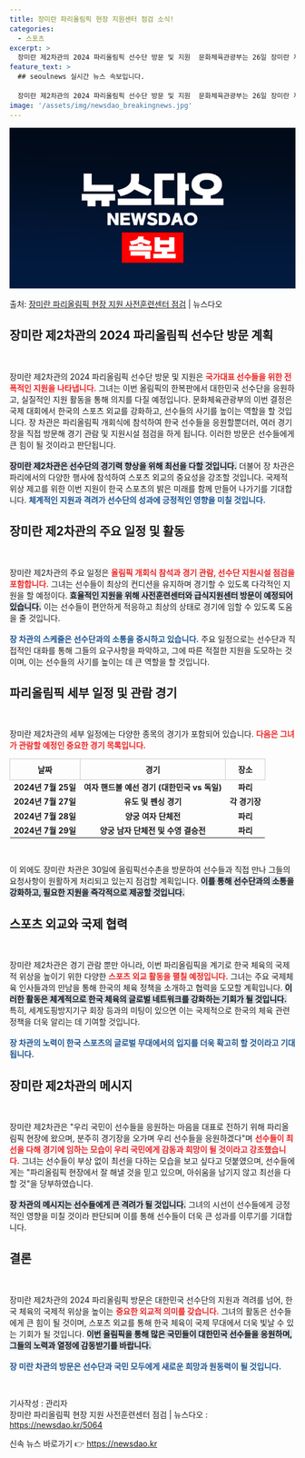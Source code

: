```yaml
---
title: 장미란 파리올림픽 현장 지원센터 점검 소식!
categories:
  - 스포츠
excerpt: >
  장미란 제2차관의 2024 파리올림픽 선수단 방문 및 지원  문화체육관광부는 26일 장미란 제2차관이 ‘20…
feature_text: >
  ## seoulnews 실시간 뉴스 속보입니다.

  장미란 제2차관의 2024 파리올림픽 선수단 방문 및 지원  문화체육관광부는 26일 장미란 제2차관이 ‘20…
image: '/assets/img/newsdao_breakingnews.jpg'
---
```


![뉴스다오 속보](/assets/img/newsdao_breakingnews.jpg)

<p>출처: <a href="https://newsdao.kr/5064" rel="dofollow">장미란 파리올림픽 현장 지원 사전훈련센터 점검</a> | 뉴스다오</p>

<h2 data-ke-size="size26">장미란 제2차관의 2024 파리올림픽 선수단 방문 계획</h2>

<p data-ke-size="size16">&nbsp;</p>

장미란 제2차관의 2024 파리올림픽 선수단 방문 및 지원은 <b><span style="color: #ee2323;">국가대표 선수들을 위한 전폭적인 지원을 나타냅니다.</span></b> 그녀는 이번 올림픽의 한복판에서 대한민국 선수단을 응원하고, 실질적인 지원 활동을 통해 의지를 다질 예정입니다. 문화체육관광부의 이번 결정은 국제 대회에서 한국의 스포츠 외교를 강화하고, 선수들의 사기를 높이는 역할을 할 것입니다. 장 차관은 파리올림픽 개회식에 참석하여 한국 선수들을 응원할뿐더러, 여러 경기장을 직접 방문해 경기 관람 및 지원시설 점검을 하게 됩니다. 이러한 방문은 선수들에게 큰 힘이 될 것이라고 판단됩니다.<br><br> <b><span style="background-color: #21538527;">장미란 제2차관은 선수단의 경기력 향상을 위해 최선을 다할 것입니다.</span></b> 더불어 장 차관은 파리에서의 다양한 행사에 참석하여 스포츠 외교의 중요성을 강조할 것입니다. 국제적 위상 제고를 위한 이번 지원이 한국 스포츠의 밝은 미래를 함께 만들어 나가기를 기대합니다. <b><span style="color: #1a5490;">체계적인 지원과 격려가 선수단의 성과에 긍정적인 영향을 미칠 것입니다.</span></b>

<h2 data-ke-size="size26">장미란 제2차관의 주요 일정 및 활동</h2>

<p data-ke-size="size16">&nbsp;</p>

장미란 제2차관의 주요 일정은 <b><span style="color: #ee2323;">올림픽 개회식 참석과 경기 관람, 선수단 지원시설 점검을 포함합니다.</span></b> 그녀는 선수들이 최상의 컨디션을 유지하며 경기할 수 있도록 다각적인 지원을 할 예정이다. <b><span style="background-color: #21538527;">효율적인 지원을 위해 사전훈련센터와 급식지원센터 방문이 예정되어 있습니다.</span></b> 이는 선수들이 편안하게 적응하고 최상의 상태로 경기에 임할 수 있도록 도움을 줄 것입니다.<br><br> <b><span style="color: #1a5490;">장 차관의 스케줄은 선수단과의 소통을 중시하고 있습니다.</span></b> 주요 일정으로는 선수단과 직접적인 대화를 통해 그들의 요구사항을 파악하고, 그에 따른 적절한 지원을 도모하는 것이며, 이는 선수들의 사기를 높이는 데 큰 역할을 할 것입니다.

<h2 data-ke-size="size26">파리올림픽 세부 일정 및 관람 경기</h2>

<p data-ke-size="size16">&nbsp;</p>

장미란 제2차관의 세부 일정에는 다양한 종목의 경기가 포함되어 있습니다. <b><span style="color: #ee2323;">다음은 그녀가 관람할 예정인 중요한 경기 목록입니다.</span></b> 

<table style="width: 100%; border-collapse: collapse;">
  <tr>
    <th style="border: 1px solid #ccc; padding: 8px;">날짜</th>
    <th style="border: 1px solid #ccc; padding: 8px;">경기</th>
    <th style="border: 1px solid #ccc; padding: 8px;">장소</th>
  </tr>
  <tr>
    <td style="text-align: center; height: 17px;"><b>2024년 7월 25일</b></td>
    <td style="text-align: center; height: 17px;"><b>여자 핸드볼 예선 경기 (대한민국 vs 독일)</b></td>
    <td style="text-align: center; height: 17px;"><b>파리</b></td>
  </tr>
  <tr>
    <td style="text-align: center; height: 17px;"><b>2024년 7월 27일</b></td>
    <td style="text-align: center; height: 17px;"><b>유도 및 펜싱 경기</b></td>
    <td style="text-align: center; height: 17px;"><b>각 경기장</b></td>
  </tr>
  <tr>
    <td style="text-align: center; height: 17px;"><b>2024년 7월 28일</b></td>
    <td style="text-align: center; height: 17px;"><b>양궁 여자 단체전</b></td>
    <td style="text-align: center; height: 17px;"><b>파리</b></td>
  </tr>
  <tr>
    <td style="text-align: center; height: 17px;"><b>2024년 7월 29일</b></td>
    <td style="text-align: center; height: 17px;"><b>양궁 남자 단체전 및 수영 결승전</b></td>
    <td style="text-align: center; height: 17px;"><b>파리</b></td>
  </tr>
</table>

<p data-ke-size="size16">&nbsp;</p>

이 외에도 장미란 차관은 30일에 올림픽선수촌을 방문하여 선수들과 직접 만나 그들의 요청사항이 원활하게 처리되고 있는지 점검할 계획입니다. <b><span style="background-color: #21538527;">이를 통해 선수단과의 소통을 강화하고, 필요한 지원을 즉각적으로 제공할 것입니다.</span></b> 

<h2 data-ke-size="size26">스포츠 외교와 국제 협력</h2>

<p data-ke-size="size16">&nbsp;</p>

장미란 제2차관은 경기 관람 뿐만 아니라, 이번 파리올림픽을 계기로 한국 체육의 국제적 위상을 높이기 위한 다양한 <b><span style="color: #ee2323;">스포츠 외교 활동을 펼칠 예정입니다.</span></b> 그녀는 주요 국제체육 인사들과의 만남을 통해 한국의 체육 정책을 소개하고 협력을 도모할 계획입니다. <b><span style="background-color: #21538527;">이러한 활동은 체계적으로 한국 체육의 글로벌 네트워크를 강화하는 기회가 될 것입니다.</span></b> 특히, 세계도핑방지기구 회장 등과의 미팅이 있으면 이는 국제적으로 한국의 체육 관련 정책을 더욱 알리는 데 기여할 것입니다.<br><br> <b><span style="color: #1a5490;">장 차관의 노력이 한국 스포츠의 글로벌 무대에서의 입지를 더욱 확고히 할 것이라고 기대됩니다.</span></b> 

<h2 data-ke-size="size26">장미란 제2차관의 메시지</h2>

<p data-ke-size="size16">&nbsp;</p>

장미란 제2차관은 "우리 국민이 선수들을 응원하는 마음을 대표로 전하기 위해 파리올림픽 현장에 왔으며, 분주히 경기장을 오가며 우리 선수들을 응원하겠다"며 <b><span style="color: #ee2323;">선수들이 최선을 다해 경기에 임하는 모습이 우리 국민에게 감동과 희망이 될 것이라고 강조했습니다.</span></b> 그녀는 선수들이 부상 없이 최선을 다하는 모습을 보고 싶다고 덧붙였으며, 선수들에게는 "파리올림픽 현장에서 잘 해낼 것을 믿고 있으며, 아쉬움을 남기지 않고 최선을 다할 것"을 당부하였습니다.<br><br> <b><span style="background-color: #21538527;">장 차관의 메시지는 선수들에게 큰 격려가 될 것입니다.</span></b> 그녀의 시선이 선수들에게 긍정적인 영향을 미칠 것이라 판단되며 이를 통해 선수들이 더욱 큰 성과를 이루기를 기대합니다.

<h2 data-ke-size="size26">결론</h2>

<p data-ke-size="size16">&nbsp;</p>

장미란 제2차관의 2024 파리올림픽 방문은 대한민국 선수단의 지원과 격려를 넘어, 한국 체육의 국제적 위상을 높이는 <b><span style="color: #ee2323;">중요한 외교적 의미를 갖습니다.</span></b> 그녀의 활동은 선수들에게 큰 힘이 될 것이며, 스포츠 외교를 통해 한국 체육이 국제 무대에서 더욱 빛날 수 있는 기회가 될 것입니다. <b><span style="background-color: #21538527;">이번 올림픽을 통해 많은 국민들이 대한민국 선수들을 응원하며, 그들의 노력과 열정에 감동받기를 바랍니다.</span></b><br><br> <b><span style="color: #1a5490;">장 미란 차관의 방문은 선수단과 국민 모두에게 새로운 희망과 원동력이 될 것입니다.</span></b>

<p data-ke-size="size16">&nbsp;</p>

기사작성 : 관리자<br>
장미란 파리올림픽 현장 지원 사전훈련센터 점검 | 뉴스다오  : <a href="https://newsdao.kr/5064">https://newsdao.kr/5064</a> 

신속 뉴스 바로가기 👉 <a href="https://newsdao.kr" rel="dofollow">https://newsdao.kr</a>


